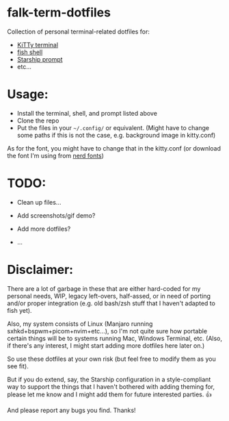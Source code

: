 # falk-term-dotfiles
Collection of personal terminal-related dotfiles for:
* [KiTTy terminal](https://sw.kovidgoyal.net/kitty/)
* [fish shell](https://fishshell.com/)
* [Starship prompt](https://starship.rs/)
* etc...

# Usage:

* Install the terminal, shell, and prompt listed above
* Clone the repo
* Put the files in your `~/.config/` or equivalent. (Might have to change some paths if this is not the case, e.g. background image in kitty.conf)

As for the font, you might have to change that in the kitty.conf (or download the font I'm using from [nerd fonts](https://github.com/ryanoasis/nerd-fonts))

# TODO:

* Clean up files...

* Add screenshots/gif demo?

* Add more dotfiles?

* ...

# Disclaimer:
There are a lot of garbage in these that are either hard-coded for my personal needs, WIP, legacy left-overs, half-assed, or in need of porting and/or proper integration (e.g. old bash/zsh stuff that I haven't adapted to fish yet).

Also, my system consists of Linux (Manjaro running sxhkd+bspwm+picom+nvim+etc...), so I'm not quite sure how portable certain things will be to systems running Mac, Windows Terminal, etc. (Also, if there's any interest, I might start adding more dotfiles here later on.)

So use these dotfiles at your own risk (but feel free to modify them as you see fit).

But if you do extend, say, the Starship configuration in a style-compliant way to support the things that I haven't bothered with adding theming for, please let me know and I might add them for future interested parties. 👍

And please report any bugs you find. Thanks!
